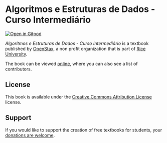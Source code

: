 # Algoritmos e Estruturas de Dados - Curso Intermediário

[![Open in Gitpod](https://gitpod.io/button/open-in-gitpod.svg)](https://gitpod.io/from-referrer/)

_Algoritmos e Estruturas de Dados - Curso Intermediário_ is a textbook published by [OpenStax](https://openstax.org/), a non profit organization that is part of [Rice University](https://www.rice.edu/).

The book can be viewed [online](https://github.com/cnx-user-books/cnxbook-algoritmos-e-estruturas-de-dados-curso-intermedia-rio/releases/latest), where you can also see a list of contributors.

## License
This book is available under the [Creative Commons Attribution License](./LICENSE) license.

## Support
If you would like to support the creation of free textbooks for students, your [donations are welcome](https://riceconnect.rice.edu/donation/support-openstax-banner).
